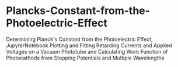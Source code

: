 # Plancks-Constant-from-the-Photoelectric-Effect
Determining Planck's Constant from the Photoelectric Effect, JupyterNotebook Plotting and Fitting Retarding Currents and Applied Voltages on a Vacuum Phototube and Calculating Work Function of Photocathode from Stopping Potentials and Multiple Wavelengths
